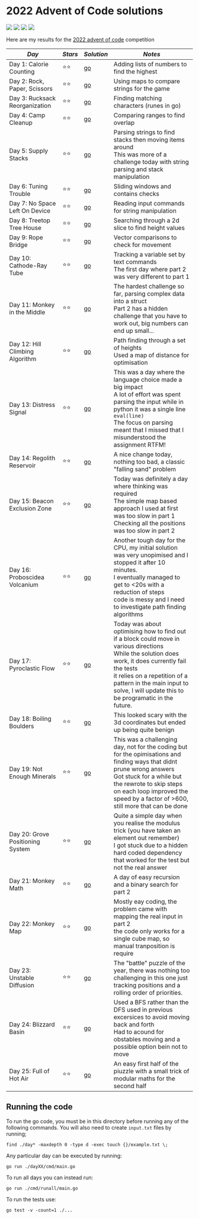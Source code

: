 # 2022 Advent of Code solutions

![](https://img.shields.io/badge/tests%20passed%20🐹-44/49-important)
![](https://img.shields.io/badge/day%20📅-24-blue)
![](https://img.shields.io/badge/stars%20⭐-46-yellow)
![](https://img.shields.io/badge/days%20completed-23-red)

Here are my results for the [2022 advent of code](https://adventofcode.com/2022) competition


|              *Day*              | *Stars* |  *Solution*  |                         *Notes*                         |
|---------------------------------|---------|--------------|---------------------------------------------------------|
| Day 1: Calorie Counting         |  ⭐⭐  | [go](day01/) | Adding lists of numbers to find the highest             |
| Day 2: Rock, Paper, Scissors    |  ⭐⭐  | [go](day02/) | Using maps to compare strings for the game              |
| Day 3: Rucksack Reorganization  |  ⭐⭐  | [go](day03/) | Finding matching characters (runes in go)               |
| Day 4: Camp Cleanup             |  ⭐⭐  | [go](day04/) | Comparing ranges to find overlap                        |
| Day 5: Supply Stacks            |  ⭐⭐  | [go](day05/) | Parsing strings to find stacks then moving items around<br>This was more of a challenge today with string parsing and stack manipulation |
| Day 6: Tuning Trouble           |  ⭐⭐  | [go](day06/) | Sliding windows and contains checks                     |
| Day 7: No Space Left On Device  |  ⭐⭐  | [go](day07/) | Reading input commands for string manipulation          |
| Day 8: Treetop Tree House       |  ⭐⭐  | [go](day08/) | Searching through a 2d slice to find height values      |
| Day 9: Rope Bridge              |  ⭐⭐  | [go](day09/) | Vector comparisons to check for movement                |
| Day 10: Cathode-Ray Tube        |  ⭐⭐  | [go](day10/) | Tracking a variable set by text commands<br>The first day where part 2 was very different to part 1 |
| Day 11: Monkey in the Middle    |  ⭐⭐  | [go](day11/) | The hardest challenge so far, parsing complex data into a struct<br>Part 2 has a hidden challenge that you have to work out, big numbers can end up small... |
| Day 12: Hill Climbing Algorithm |  ⭐⭐  | [go](day12/) | Path finding through a set of heights<br>Used a map of distance for optimisation |
| Day 13: Distress Signal         |  ⭐⭐  | [go](day13/) | This was a day where the language choice made a big impact<br>A lot of effort was spent parsing the input while in python it was a single line `eval(line)`<br>The focus on parsing meant that I missed that I misunderstood the assignment RTFM! |
| Day 14: Regolith Reservoir      |  ⭐⭐  | [go](day14/) | A nice change today, nothing too bad, a classic "falling sand" problem |
| Day 15: Beacon Exclusion Zone   |  ⭐⭐  | [go](day15/) | Today was definitely a day where thinking was required<br>The simple map based approach I used at first was too slow in part 1<br>Checking all the positions was too slow in part 2 |
| Day 16: Proboscidea Volcanium   |  ⭐⭐  | [go](day16/) | Another tough day for the CPU, my initial solution was very unopimised and I stopped it after 10 minutes.<br>I eventually managed to get to <20s with a reduction of steps<br>code is messy and I need to investigate path finding algorithms |
| Day 17: Pyroclastic Flow        |  ⭐⭐  | [go](day17/) | Today was about optimising how to find out if a block could move in various directions<br>While the solution does work, it does currently fail the tests<br>it relies on a repetition of a pattern in the main input to solve, I will update this to be programatic in the future. |
| Day 18: Boiling Boulders        |  ⭐⭐  | [go](day18/) | This looked scary with the 3d coordinates but ended up being quite benign |
| Day 19: Not Enough Minerals     |  ⭐⭐  | [go](day19/) | This was a challenging day, not for the coding but for the opimisations and finding ways that didnt prune wrong answers<br>Got stuck for a while but the rewrote to skip steps on each loop improved the speed by a factor of >600, still more that can be done |
| Day 20: Grove Positioning System |  ⭐⭐  | [go](day20/) | Quite a simple day when you realise the modulus trick (you have taken an element out remember)<br>I got stuck due to a hidden hard coded dependency that worked for the test but not the real answer |
| Day 21: Monkey Math             |  ⭐⭐  | [go](day21/) | A day of easy recursion and a binary search for part 2 |
| Day 22: Monkey Map              |  ⭐⭐  | [go](day22/) | Mostly eay coding, the problem came with mapping the real input in part 2<br>the code only works for a single cube map, so manual tranposition is require |
| Day 23: Unstable Diffusion      |  ⭐⭐  | [go](day23/) | The "battle" puzzle of the year, there was nothing too challenging in this one just tracking positions and a rolling order of priorities. |
| Day 24: Blizzard Basin          |  ⭐⭐  | [go](day24/) | Used a BFS rather than the DFS used in previous excersices to avoid moving back and forth<br>Had to acound for obstables moving and a possible option bein not to move |
| Day 25: Full of Hot Air         |  ⭐⭐  | [go](day25/) | An easy first half of the piuzzle with a small trick of modular maths for the second half |



## Running the code

To run the go code, you must be in this directory before running any of the following commands. You will also need to create `input.txt` files by running;
```
find ./day* -maxdepth 0 -type d -exec touch {}/example.txt \;
```

Any particular day can be executed by running:
```
go run ./dayXX/cmd/main.go
```

To run all days you can instead run:
```
go run ./cmd/runall/main.go
```

To run the tests use:
```
go test -v -count=1 ./...
```

